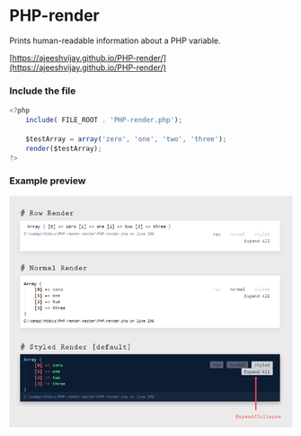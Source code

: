 # PHP-render
Prints human-readable information about a PHP variable.

[https://ajeeshvijay.github.io/PHP-render/](https://ajeeshvijay.github.io/PHP-render/)

### Include the file

```javascript
<?php
	include( FILE_ROOT . 'PHP-render.php');
    
	$testArray = array('zero', 'one', 'two', 'three');
	render($testArray);
?>
```

### Example preview
![preview image](https://raw.githubusercontent.com/ajeeshvijay/PHP-render/master/preview.jpg)
